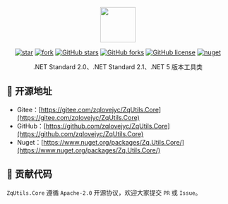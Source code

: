 <p></p>
<p></p>

<p align="center">
<img src="https://zqlovejyc.gitee.io/zqutils-js/Images/Utils.png" height="80"/>
</p>

<div align="center">

[![star](https://gitee.com/zqlovejyc/ZqUtils.Core/badge/star.svg)](https://gitee.com/zqlovejyc/ZqUtils.Core/stargazers) [![fork](https://gitee.com/zqlovejyc/ZqUtils.Core/badge/fork.svg)](https://gitee.com/zqlovejyc/ZqUtils.Core/members) [![GitHub stars](https://img.shields.io/github/stars/zqlovejyc/ZqUtils.Core?logo=github)](https://github.com/zqlovejyc/ZqUtils.Core/stargazers) [![GitHub forks](https://img.shields.io/github/forks/zqlovejyc/ZqUtils.Core?logo=github)](https://github.com/zqlovejyc/ZqUtils.Core/network) [![GitHub license](https://img.shields.io/badge/license-Apache2-yellow)](https://github.com/zqlovejyc/ZqUtils.Core/blob/master/LICENSE) [![nuget](https://img.shields.io/nuget/v/Zq.Utils.Core.svg?cacheSeconds=10800)](https://www.nuget.org/packages//Zq.Utils.Core)

</div>

<p></p>

<div align="center">

.NET Standard 2.0、.NET Standard 2.1、.NET 5 版本工具类

</div>


## 🌭 开源地址

- Gitee：[https://gitee.com/zqlovejyc/ZqUtils.Core](https://gitee.com/zqlovejyc/ZqUtils.Core)
- GitHub：[https://github.com/zqlovejyc/ZqUtils.Core](https://github.com/zqlovejyc/ZqUtils.Core)
- Nuget：[https://www.nuget.org/packages/Zq.Utils.Core/](https://www.nuget.org/packages/Zq.Utils.Core/)

## 🍻 贡献代码

`ZqUtils.Core` 遵循 `Apache-2.0` 开源协议，欢迎大家提交 `PR` 或 `Issue`。

